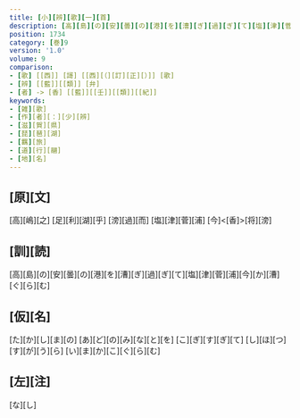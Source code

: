 ```yaml
---
title: [小][辨][歌][一][首]
description: [高][島][の][安][曇][の][港][を][漕][ぎ][過][ぎ][て][塩][津][菅][浦][今][か][漕][ぐ][ら][む]
position: 1734
category: [巻]9
version: '1.0'
volume: 9
comparison:
- [歌] [[西]] [謌] [[西][（][訂][正][）]] [歌]
- [辨] [[藍]][[類]] [弁]
- [者] -> [香] [[藍]][[壬]][[類]][[紀]]
keywords:
- [雑][歌]
- [作][者][：][少][辨]
- [滋][賀][県]
- [琵][琶][湖]
- [羈][旅]
- [道][行][翮]
- [地][名]
---
```


## [原][文]

[高][嶋][之] [足][利][湖][乎] [滂][過][而] [塩][津][菅][浦] [今]<[香]>[将][滂]

## [訓][読]

[高][島][の][安][曇][の][港][を][漕][ぎ][過][ぎ][て][塩][津][菅][浦][今][か][漕][ぐ][ら][む]

## [仮][名]

[た][か][し][ま][の] [あ][ど][の][み][な][と][を] [こ][ぎ][す][ぎ][て] [し][ほ][つ][す][が][う][ら] [い][ま][か][こ][ぐ][ら][む]

## [左][注]

[な][し]
